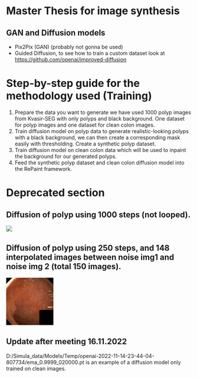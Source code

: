 # Master Thesis for image synthesis 

## GAN and Diffusion models 
- Pix2Pix (GAN) (probably not gonna be used) 
- Guided Diffusion, to see how to train a custom dataset look at https://github.com/openai/improved-diffusion

# Step-by-step guide for the methodology used (Training)

1. Prepare the data you want to generate we have used 1000 polyp images from Kvasir-SEG with only polyps and black background. One dataset for polyp images and one dataset for clean colon images.
2. Train diffusion model on polyp data to generate realistic-looking polyps with a black background, we can then create a corresponding mask easily with thresholding. Create a synthetic polyp dataset.
3. Train diffusion model on clean colon data which will be used to inpaint the background for our generated polyps.
4. Feed the synthetic polyp dataset and clean colon diffusion model into the RePaint framework. 

# Deprecated section

## Diffusion of polyp using 1000 steps (not looped).
![](fp_out2.gif)

## Diffusion of polyp using 250 steps, and 148 interpolated images between noise img1 and noise img 2 (total 150 images).
![](polyp.gif)


## Update after meeting 16.11.2022

D:/Simula_data/Models/Temp/openai-2022-11-14-23-44-04-807734/ema_0.9999_020000.pt is an example of a diffusion model only trained on clean images. 

